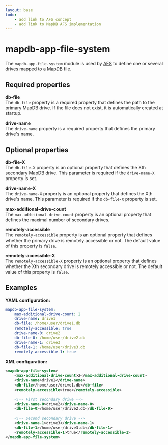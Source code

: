```yaml
---
layout: base
todo:
    - add link to AFS concept
    - add link to MapDB AFS implementation
---
```


# mapdb-app-file-system
The `mapdb-app-file-system` module is used by [AFS](../../data/afs.md) to define one or several drives mapped to a [MapDB](http://www.mapdb.org) file.

## Required properties

**db-file**  
The `db-file` property is a required property that defines the path to the primary MapDB drive. If the file does not exist, it is automatically created at startup.

**drive-name**  
The `drive-name` property is a required property that defines the primary drive's name.

## Optional properties

**db-file-X**  
The `db-file-X` property is an optional property that defines the Xth secondary MapDB drive. This parameter is required if the `drive-name-X` property is set.

**drive-name-X**  
The `drive-name-X` property is an optional property that defines the Xth drive's name. This parameter is required if the `db-file-X` property is set.

**max-additional-drive-count**  
The `max-additional-drive-count` property is an optional property that defines the maximal number of secondary drives.

**remotely-accessible**  
The `remotely-accessible` property is an optional property that defines whether the primary drive is remotely accessible or not. The default value of this property is `false`.

**remotely-accessible-X**  
The `remotely-accessible-X` property is an optional property that defines whether the Xth secondary drive is remotely accessible or not. The default value of this property is `false`.

## Examples

**YAML configuration:**
```yaml
mapdb-app-file-system:
    max-additional-drive-count: 2
    drive-name: drive1
    db-file: /home/user/drive1.db
    remotely-accessible: true
    drive-name-0: drive2
    db-file-0: /home/user/drive2.db
    drive-name-1: drive3
    db-file-1: /home/user/drive3.db
    remotely-accessible-1: true
```

**XML configuration:**
```xml
<mapdb-app-file-system>
    <max-additional-drive-count>2</max-additional-drive-count>
    <drive-name>drive1</drive-name>
    <db-file>/home/user/drive1.db</db-file>
    <remotely-accessible>true</remotely-accessible>
    
    <!-- First secondary drive -->
    <drive-name-0>drive2</drive-name-0>
    <db-file-0>/home/user/drive2.db</db-file-0>
    
    <!-- Second secondary drive -->
    <drive-name-1>drive3</drive-name-1>
    <db-file-1>/home/user/drive3.db</db-file-1>
    <remotely-accessible-1>true</remotely-accessible-1>
</mapdb-app-file-system>
```
